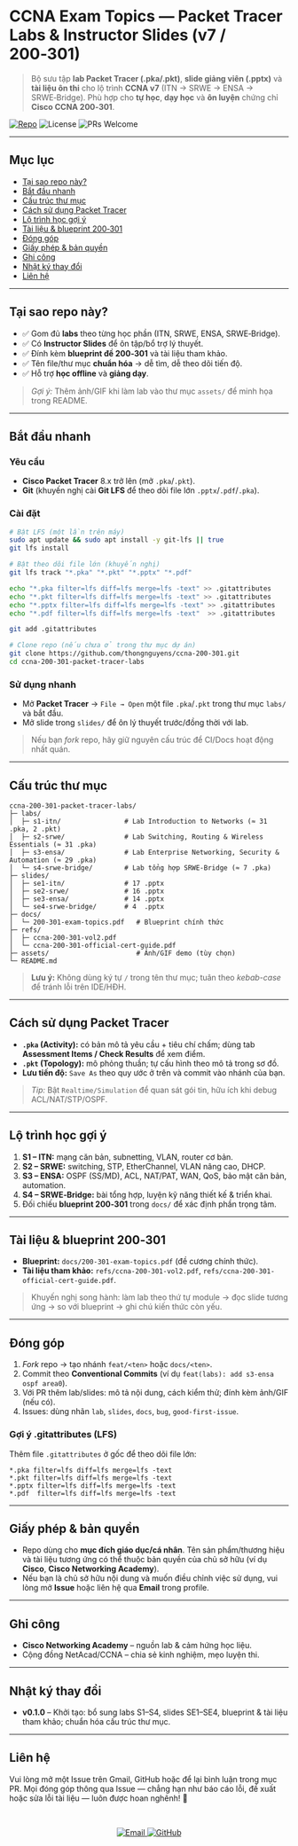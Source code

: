 # CCNA Exam Topics — Packet Tracer Labs & Instructor Slides (v7 / 200‑301)

> Bộ sưu tập **lab Packet Tracer (.pka/.pkt)**, **slide giảng viên (.pptx)** và **tài liệu ôn thi** cho lộ trình **CCNA v7** (ITN → SRWE → ENSA → SRWE‑Bridge). Phù hợp cho **tự học**, **dạy học** và **ôn luyện** chứng chỉ **Cisco CCNA 200‑301**.

<p align="left">
  <a href="https://github.com/thongnguyens/ccna-200-301"><img alt="Repo" src="https://img.shields.io/badge/GitHub-ccna--200--301--packet--tracer--labs-black?logo=github"></a>
  <img alt="License" src="https://img.shields.io/badge/license-Educational%20Use-blue"/>
  <img alt="PRs Welcome" src="https://img.shields.io/badge/PRs-welcome-brightgreen.svg"/>
</p>

---

## Mục lục

* [Tại sao repo này?](#tại-sao-repo-này)
* [Bắt đầu nhanh](#bắt-đầu-nhanh)
* [Cấu trúc thư mục](#cấu-trúc-thư-mục)
* [Cách sử dụng Packet Tracer](#cách-sử-dụng-packet-tracer)
* [Lộ trình học gợi ý](#lộ-trình-học-gợi-ý)
* [Tài liệu & blueprint 200‑301](#tài-liệu--blueprint-200301)
* [Đóng góp](#đóng-góp)
* [Giấy phép & bản quyền](#giấy-phép--bản-quyền)
* [Ghi công](#ghi-công)
* [Nhật ký thay đổi](#nhật-ký-thay-đổi)
* [Liên hệ](#liên-hệ)

---

## Tại sao repo này?

* ✅ Gom đủ **labs** theo từng học phần (ITN, SRWE, ENSA, SRWE‑Bridge).
* ✅ Có **Instructor Slides** để ôn tập/bổ trợ lý thuyết.
* ✅ Đính kèm **blueprint đề 200‑301** và tài liệu tham khảo.
* ✅ Tên file/thư mục **chuẩn hóa** → dễ tìm, dễ theo dõi tiến độ.
* ✅ Hỗ trợ **học offline** và **giảng dạy**.

> *Gợi ý:* Thêm ảnh/GIF khi làm lab vào thư mục `assets/` để minh họa trong README.

---

## Bắt đầu nhanh

### Yêu cầu

* **Cisco Packet Tracer** 8.x trở lên (mở `.pka`/`.pkt`).
* **Git** (khuyến nghị cài **Git LFS** để theo dõi file lớn `.pptx`/`.pdf`/`.pka`).

### Cài đặt

```bash
# Bật LFS (một lần trên máy)
sudo apt update && sudo apt install -y git-lfs || true
git lfs install

# Bật theo dõi file lớn (khuyến nghị)
git lfs track "*.pka" "*.pkt" "*.pptx" "*.pdf"

echo "*.pka filter=lfs diff=lfs merge=lfs -text" >> .gitattributes
echo "*.pkt filter=lfs diff=lfs merge=lfs -text" >> .gitattributes
echo "*.pptx filter=lfs diff=lfs merge=lfs -text" >> .gitattributes
echo "*.pdf filter=lfs diff=lfs merge=lfs -text"  >> .gitattributes

git add .gitattributes
```

```bash
# Clone repo (nếu chưa ở trong thư mục dự án)
git clone https://github.com/thongnguyens/ccna-200-301.git
cd ccna-200-301-packet-tracer-labs
```

### Sử dụng nhanh

* Mở **Packet Tracer** → `File → Open` một file `.pka`/`.pkt` trong thư mục `labs/` và bắt đầu.
* Mở slide trong `slides/` để ôn lý thuyết trước/đồng thời với lab.

> Nếu bạn *fork* repo, hãy giữ nguyên cấu trúc để CI/Docs hoạt động nhất quán.

---

## Cấu trúc thư mục

```text
ccna-200-301-packet-tracer-labs/
├─ labs/
│  ├─ s1-itn/                # Lab Introduction to Networks (≈ 31 .pka, 2 .pkt)
│  ├─ s2-srwe/               # Lab Switching, Routing & Wireless Essentials (≈ 31 .pka)
│  ├─ s3-ensa/               # Lab Enterprise Networking, Security & Automation (≈ 29 .pka)
│  └─ s4-srwe-bridge/        # Lab tổng hợp SRWE‑Bridge (≈ 7 .pka)
├─ slides/
│  ├─ se1-itn/               # 17 .pptx
│  ├─ se2-srwe/              # 16 .pptx
│  ├─ se3-ensa/              # 14 .pptx
│  └─ se4-srwe-bridge/       # 4  .pptx
├─ docs/
│  └─ 200-301-exam-topics.pdf   # Blueprint chính thức
├─ refs/
│  ├─ ccna-200-301-vol2.pdf
│  └─ ccna-200-301-official-cert-guide.pdf
├─ assets/                      # Ảnh/GIF demo (tùy chọn)
└─ README.md
```

> **Lưu ý:** Không dùng ký tự `/` trong tên thư mục; tuân theo *kebab-case* để tránh lỗi trên IDE/HĐH.

---

## Cách sử dụng Packet Tracer

* **`.pka` (Activity):** có bản mô tả yêu cầu + tiêu chí chấm; dùng tab **Assessment Items / Check Results** để xem điểm.
* **`.pkt` (Topology):** mô phỏng thuần; tự cấu hình theo mô tả trong sơ đồ.
* **Lưu tiến độ:** `Save As` theo quy ước ở trên và commit vào nhánh của bạn.

> *Tip:* Bật `Realtime/Simulation` để quan sát gói tin, hữu ích khi debug ACL/NAT/STP/OSPF.

---

## Lộ trình học gợi ý

1. **S1 – ITN:** mạng căn bản, subnetting, VLAN, router cơ bản.
2. **S2 – SRWE:** switching, STP, EtherChannel, VLAN nâng cao, DHCP.
3. **S3 – ENSA:** OSPF (SS/MD), ACL, NAT/PAT, WAN, QoS, bảo mật căn bản, automation.
4. **S4 – SRWE‑Bridge:** bài tổng hợp, luyện kỹ năng thiết kế & triển khai.
5. Đối chiếu **blueprint 200‑301** trong `docs/` để xác định phần trọng tâm.

---

## Tài liệu & blueprint 200‑301

* **Blueprint:** `docs/200-301-exam-topics.pdf` (đề cương chính thức).
* **Tài liệu tham khảo:** `refs/ccna-200-301-vol2.pdf`, `refs/ccna-200-301-official-cert-guide.pdf`.

> Khuyến nghị song hành: làm lab theo thứ tự module → đọc slide tương ứng → so với blueprint → ghi chú kiến thức còn yếu.

---

## Đóng góp

1. *Fork* repo → tạo nhánh `feat/<ten>` hoặc `docs/<ten>`.
2. Commit theo **Conventional Commits** (ví dụ `feat(labs): add s3-ensa ospf area0`).
3. Với PR thêm lab/slides: mô tả nội dung, cách kiểm thử; đính kèm ảnh/GIF (nếu có).
4. Issues: dùng nhãn `lab`, `slides`, `docs`, `bug`, `good-first-issue`.

### Gợi ý .gitattributes (LFS)

Thêm file `.gitattributes` ở gốc để theo dõi file lớn:

```gitattributes
*.pka filter=lfs diff=lfs merge=lfs -text
*.pkt filter=lfs diff=lfs merge=lfs -text
*.pptx filter=lfs diff=lfs merge=lfs -text
*.pdf  filter=lfs diff=lfs merge=lfs -text
```

---

## Giấy phép & bản quyền

* Repo dùng cho **mục đích giáo dục/cá nhân**. Tên sản phẩm/thương hiệu và tài liệu tương ứng có thể thuộc bản quyền của chủ sở hữu (ví dụ **Cisco**, **Cisco Networking Academy**).
* Nếu bạn là chủ sở hữu nội dung và muốn điều chỉnh việc sử dụng, vui lòng mở **Issue** hoặc liên hệ qua **Email** trong profile.

---

## Ghi công

* **Cisco Networking Academy** – nguồn lab & cảm hứng học liệu.
* Cộng đồng NetAcad/CCNA – chia sẻ kinh nghiệm, mẹo luyện thi.

---

## Nhật ký thay đổi

* **v0.1.0** – Khởi tạo: bổ sung labs S1–S4, slides SE1–SE4, blueprint & tài liệu tham khảo; chuẩn hóa cấu trúc thư mục.

---

## Liên hệ

Vui lòng mở một Issue trên Gmail, GitHub hoặc để lại bình luận trong mục PR. Mọi đóng góp thông qua Issue — chẳng hạn như báo cáo lỗi, đề xuất hoặc sửa lỗi tài liệu — luôn được hoan nghênh! 🚀

<br>

<p align="center">
  <a href="mailto:thongnguyenslife@gmail.com" aria-label="Email">
    <img alt="Email" src="https://img.shields.io/badge/Email-thongnguyenslife%40gmail.com-1a73e8?logo=gmail&logoColor=white&style=flat"/>
  </a>
  <a href="https://github.com/thongnguyenslife" aria-label="GitHub Profile">
    <img alt="GitHub" src="https://img.shields.io/badge/GitHub-@thongnguyenslife-1a73e8?logo=github&logoColor=white&style=flat"/>
  </a>
  <!-- Optional: LinkedIn (uncomment and set your handle)
  <a href="https://www.linkedin.com/in/your-id" aria-label="LinkedIn">
    <img alt="LinkedIn" src="https://img.shields.io/badge/LinkedIn-View_Profile-0A66C2?logo=linkedin&logoColor=white&style=flat" />
  </a> -->
</p>

<!-- End of README -->
